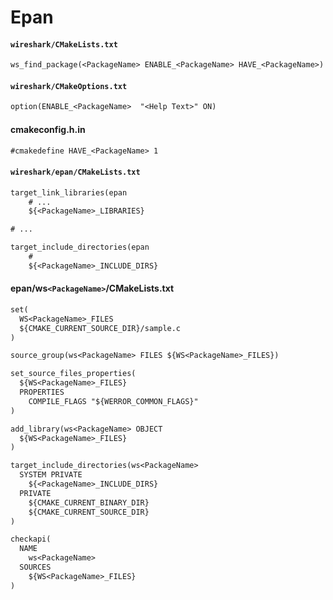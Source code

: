 # Epan
#### `wireshark/CMakeLists.txt`

```txt
ws_find_package(<PackageName> ENABLE_<PackageName> HAVE_<PackageName>)
```

#### `wireshark/CMakeOptions.txt`

```txt
option(ENABLE_<PackageName>  "<Help Text>" ON)
```

#### cmakeconfig.h.in

```txt
#cmakedefine HAVE_<PackageName> 1
```

#### `wireshark/epan/CMakeLists.txt`

```txt
target_link_libraries(epan
    # ...
    ${<PackageName>_LIBRARIES}

# ...

target_include_directories(epan
    #
    ${<PackageName>_INCLUDE_DIRS}
```

#### epan/ws`<PackageName>`/CMakeLists.txt
```txt
set(
  WS<PackageName>_FILES
  ${CMAKE_CURRENT_SOURCE_DIR}/sample.c
)

source_group(ws<PackageName> FILES ${WS<PackageName>_FILES})

set_source_files_properties(
  ${WS<PackageName>_FILES}
  PROPERTIES
    COMPILE_FLAGS "${WERROR_COMMON_FLAGS}"
)

add_library(ws<PackageName> OBJECT
  ${WS<PackageName>_FILES}
)

target_include_directories(ws<PackageName>
  SYSTEM PRIVATE
    ${<PackageName>_INCLUDE_DIRS}
  PRIVATE
    ${CMAKE_CURRENT_BINARY_DIR}
    ${CMAKE_CURRENT_SOURCE_DIR}
)

checkapi(
  NAME
    ws<PackageName>
  SOURCES
    ${WS<PackageName>_FILES}
)
```
